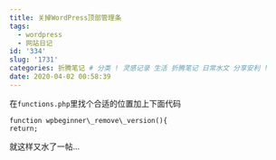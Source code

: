 ```yaml
---
title: 关掉WordPress顶部管理条
tags:
  - wordpress
  - 网站日记
id: '334'
slug: '1731'
categories: 折腾笔记 # 分类 ! 灵感记录 生活 折腾笔记 日常水文 分享安利 !
date: 2020-04-02 00:58:39
---
```

在`functions.php`里找个合适的位置加上下面代码

    function wpbeginner\_remove\_version(){
    return;
就这样又水了一帖...